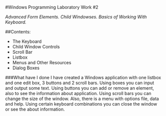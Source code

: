 ﻿#Windows Programming Laboratory Work #2


*Advanced Form Elements. Child Windowses. Basics of Working With Keyboard.*

##Contents:

 * The Keyboard
 * Child Window Controls
  * Scroll Bar
  * Listbox
 * Menus and Other Resources
 * Dialog Boxes
 
###What have I done
I have created a Windows application with one listbox and one edit box, 3 buttons and 2 scroll bars. 
Using boxes you can input and output some text. Using buttons you can add or remove an element, also to see the information about application. Using scroll bars you can change the size of the window.
Also, there is a menu with options file, data and help. Using certain keyboard combinations you can close the window or see the about information.
